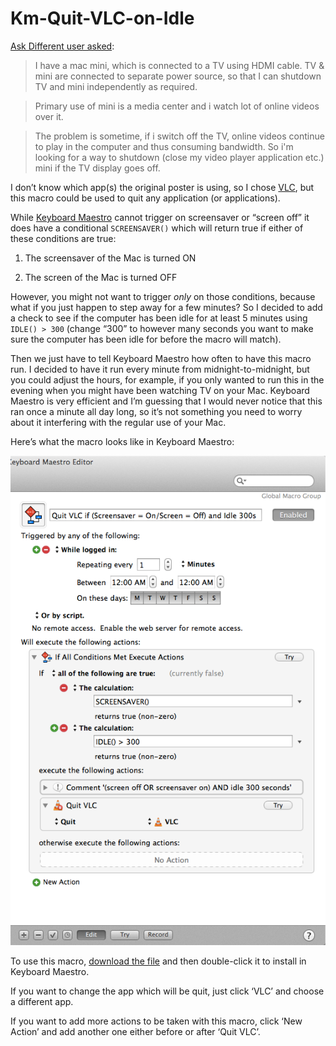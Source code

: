 # Km-Quit-VLC-on-Idle #


[Ask Different user asked](http://apple.stackexchange.com/questions/118915/is-there-a-way-to-shutdown-mac-when-screen-is-turned-off):

> I have a mac mini, which is connected to a TV using HDMI cable. TV & mini are connected to separate power source, so that I can shutdown TV and mini independently as required.

> Primary use of mini is a media center and i watch lot of online videos over it.

> The problem is sometime, if i switch off the TV, online videos continue to play in the computer and thus consuming bandwidth. So i'm looking for a way to shutdown (close my video player application etc.) mini if the TV display goes off.

I don’t know which app(s) the original poster is using, so I chose [VLC][], but this macro could be used to quit any application (or applications).

While [Keyboard Maestro][] cannot trigger on screensaver or “screen off” it does have a conditional `SCREENSAVER()` which will return true if either of these conditions are true:

1.	The screensaver of the Mac is turned ON

2.	The screen of the Mac is turned OFF

However, you might not want to trigger *only* on those conditions, because what if you just happen to step away for a few minutes? So I decided to add a check to see if the computer has been idle for at least 5 minutes using `IDLE() > 300`  (change “300” to however many seconds you want to make sure the computer has been idle for before the macro will match).

Then we just have to tell Keyboard Maestro how often to have this macro run. I decided to have it run every minute from midnight-to-midnight, but you could adjust the hours, for example, if you only wanted to run this in the evening when you might have been watching TV on your Mac. Keyboard Maestro is very efficient and I’m guessing that I would never notice that this ran once a minute all day long, so it’s not something you need to worry about it interfering with the regular use of your Mac.

Here’s what the macro looks like in Keyboard Maestro:

![](screenshot.png)

To use this macro, [download the file](https://raw.github.com/tjluoma/km-quit-vlc-on-idle/master/Quit-VLC-on-IDLE.kmmacros) and then double-click it to install in Keyboard Maestro.

If you want to change the app which will be quit, just click ‘VLC’ and choose a different app. 

If you want to add more actions to be taken with this macro, click ‘New Action’ and add another one either before or after ‘Quit VLC’.

[Keyboard Maestro]: http://www.keyboardmaestro.com/main/
[VLC]: http://www.videolan.org/vlc/index.html